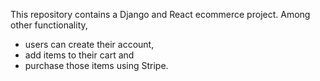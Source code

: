 This repository contains a Django and React ecommerce project. 
Among other functionality, 
- users can create their account, 
- add items to their cart and 
- purchase those items using Stripe.
